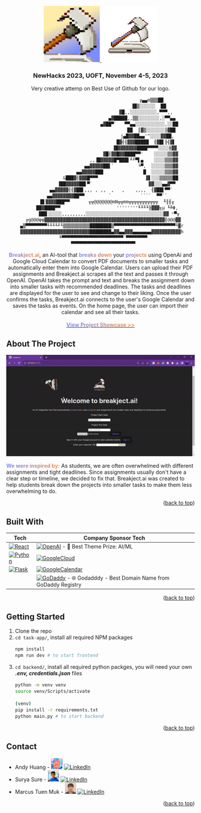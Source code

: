 <!-- BACK TO TOP -->
<a name="readme-top"></a>

<!-- PROJECT LOGO -->

<div align="center">
  <a href="https://github.com/andy0207huang/newhacks2023">
    <img src="task-app/src/assets/projectbd.png" alt="Logo" width="150" height="150">
    <img src="task-app/src/assets/breakject.ai-blue.png" alt="Logo" width="150" height="150">
  </a>
  
  <h3 align="center">NewHacks 2023, UOFT, November 4-5, 2023</h3>

  <p>Very creative attemp on Best Use of Github for our logo.</p>

                                          ╔▄▄m▒▒▒██
                                        ▐█▒░░░░░░  ██
                                      ▓█,,░░░░░░░░░░,▀▀▀,,
                                   ▄▓█████,,▒▒░░░░░░░░,░▀▀▄▄
                                 ▄▓██▀`   ▀▀▄▄░░░░░░░░░░░,░░██
                                          ██  ║▓▒░░░░░░░╟▓██
                                       j▄█▓▓██▄▄'^░░░░▓▓██,
                                      █▓╣╢▓▓▓█████  ╢▓█▌╠╢▓▌
                                     ▐█▓▓▓▓▓▓▓████▀▀▀▀░░░░╫▓▓
                                  ▓█╢▓▓█▓▓████▀▀'    ░░░░░▒▒▓▓
                             ,,▐█▓▓▓▓▓█▀███▌╜╜▀▌▄    ░░░░▒▒▒▓▓
                           ▄▄▓▓▓▓▓██▌`         ╘▀,  ░░░░░▒▒▒▓▓
                        ▄▄▓▓▓▓▓███               █  ░░░░░▒▒▒▓▓
                   &███▓╢▓▓▓█▀▀▀                  ▓▌░░░▒▒▒▒▒██
                ▐██▓▓▓▓▓██▌▀`                     ▓▓░░░▄▄▓▀▀
            ▄▄▓▓▓▓▓╢╢▓██▌,,, , ,,  ,   ,    ,,,,  ╢▓██▌▀▀`
         ▄▄▓▓▓▓▓▓▓▓██▀▀         `           ````  ▀▀``
         █▌▓▓▓▓███▀▀       ╥╦@@@@@@@mN╦╦mm╦╦╦╦╦╦╦╦╦╦╦  ╙║╢╥
         ██▓████▀▀                     ''''''''╙╙╙╙╟▓▓▓╗µ ╙╩Φ,
          ▐██▌░░░░░,,,,,,,,,░░░░░░░░░░░░░░░░░░░░░░░░░░░░░▓▓ ⁿ▀╥
      ╔g@@@φφ▓▓▓▓▓▓▓▓▓▓▓▓▓▓▓▓▓▓▓▓▓▓▓▓▓▓▓▓▓▓▓▓▓▓▓▓▓▓▓▓▓▓▓▓▓╣@@@▓▓
     ▄▒▀▀▀▀▀▀▀▀╙╙╙╙╜╙▒▒▒▒▒▒▒▒▒▒████████▒▀▀▀▀▀▀▀▀▀▀▀▀▀▀▀▀▀▀▀▀▀▀▀╙▓r
     ▓▓▓▓▓▓▓▓▓▓▓▓▓▓▓▓▓▓▓▓▓▓▓▓▓▓████████▄▓▓▄▄▓▓▓▄▄▄▄▄▄▄▓▓▓▓▓▓▓▓▓▓▓h
      ╙▀▀▀▀▀▀▀▀▀▀▀▀▀▀▀▀▀▀▀▀▀▀▀`▀▀▀▀▀▀▀▀
      ▀▀▀▀▀▀▀▀▀▀▀▀▀▀▀▀▀▀▀▀▀▀▀▀
     
  <p align="center">
    <b style="background: linear-gradient(to right, #7C8DFD, #F39041); -webkit-background-clip: text; -webkit-text-fill-color: transparent;">Breakject.ai</b>, an AI-tool that <b style="background: linear-gradient(to right, #7C8DFD, #F39041); -webkit-background-clip: text; -webkit-text-fill-color: transparent;">breaks down</b> your <b style="background: linear-gradient(to right, #7C8DFD, #F39041); -webkit-background-clip: text; -webkit-text-fill-color: transparent;">projects</b> using OpenAi and Google Cloud Calendar to convert PDF documents to smaller tasks and automatically enter them into Google Calendar. Users can upload their PDF assignments and Breakject.ai scrapes all the text and passes it through OpenAI. OpenAI takes the prompt and text and breaks the assignment down into smaller tasks with recommended deadlines. The tasks and deadlines are displayed for the user to see and change to their liking. Once the user confirms the tasks, Breakject.ai connects to the user's Google Calendar and saves the tasks as events. On the home page, the user can import their calendar and see all their tasks.
    <br />
    <br />
    <a href="https://devpost.com/software/breakject-ai"><strong style="background: linear-gradient(to right, #7C8DFD, #F39041); -webkit-background-clip: text; -webkit-text-fill-color: transparent;">View Project Showcase >></strong></a>
  </p>
</div>

<!-- ABOUT THE PROJECT -->
## About The Project
<!-- [product-screenshot-1] -->
<div align="center">

  ![Alt Text](task-app\src\assets\breakject.ai-gif-1.gif)

</div>

<b style="background: linear-gradient(to right, #7C8DFD, #F39041); -webkit-background-clip: text; -webkit-text-fill-color: transparent;">We were inspired by:</b> As students, we are often overwhelmed with different assignments and tight deadlines. Since assignments usually don't have a clear step or timeline, we decided to fix that. Breakject.ai was created to help students break down the projects into smaller tasks to make them less overwhelming to do.
  
<p align="right">(<a href="#readme-top">back to top</a>)</p> 

## Built With
| Tech | Company Sponsor Tech |
| --- | --- |
| [![React][React.js]][React-url] | [![OpenAI][OpenAI]][OpenAI-url] - 🤖 Best Theme Prize: AI/ML |
| [![Python][Python]][Python-url] | [![GoogleCloud][GoogleCloud]][GoogleCloud-url]  |
| [![Flask][Flask]][Flask-url] | [![GoogleCalendar][GoogleCalendar]][GoogleCalendar-url]  |
|  |[![GoDaddy][GoDaddy]][GoDaddy-url] - 🌐 Godadddy - Best Domain Name from GoDaddy Registry |


<p align="right">(<a href="#readme-top">back to top</a>)</p>



<!-- GETTING STARTED -->
## Getting Started
1. Clone the repo
2. `cd task-app/`, install all required NPM packages
   ```sh
   npm install
   npm run dev # to start frontend
   ```
4. `cd backend/`, install all required python packges, you will need your own <b><i>.env, credentials.json</i></b> files
   ``` sh
   python -m venv venv
   source venv/Scripts/activate

   (venv)
   pip install -r requirements.txt
   python main.py # to start backend
   ```

<p align="right">(<a href="#readme-top">back to top</a>)</p>


<!-- CONTACT -->
## Contact
* Andy Huang - <a href="https://github.com/andy0207huang"><img src="task-app/src/assets/Andy-Huang-2.jpg" alt="Logo" width="30" height="30"></a> [![LinkedIn][linkedin-shield-andy]][linkedin-url-andy]
* Surya Sure - <a href="https://github.com/SurjaHead"><img src="task-app/src/assets/Surya-Sure.jpeg" alt="Logo" width="30" height="30"></a> [![LinkedIn][linkedin-shield-surya]][linkedin-url-surya]
* Marcus Tuen Muk - <a href="https://github.com/PikaKight"><img src="task-app/src/assets/Marcus-Tuen-Muk.jpg" alt="Logo" width="30" height="30"></a> [![LinkedIn][linkedin-shield-marcus]][linkedin-url-marcus]


<p align="right">(<a href="#readme-top">back to top</a>)</p>


<!-- BADGES / SHIELD / IMAGES / URL -->
<!-- [product-screenshot-1]:  -->

[React.js]: https://img.shields.io/badge/React-36454F?style=for-the-badge&logo=react&logoColor=61DAFB
[React-url]: https://reactjs.org/
[Python]: https://img.shields.io/badge/Python-36454F?style=for-the-badge&logo=python&logoColor=61DAFB
[Python-url]: https://www.python.org/
[Flask]: https://img.shields.io/badge/Flask-36454F?style=for-the-badge&logo=flask&logoColor=61DAFB
[Flask-url]: https://flask.palletsprojects.com/en/2.3.x/

[OpenAI]: https://img.shields.io/badge/OpenAI-000000?style=for-the-badge
[OpenAI-url]: https://openai.com/blog/openai-api
[GoogleCloud]: https://img.shields.io/badge/GoogleCloud-4285F4?style=for-the-badge
[GoogleCloud-url]: https://cloud.google.com/
[GoogleCalendar]: https://img.shields.io/badge/GoogleCalendar-4285F4?style=for-the-badge
[GoogleCalendar-url]: https://developers.google.com/calendar/api/guides/overview
[GoDaddy]: https://img.shields.io/badge/GoDaddy-1BDBDB?style=for-the-badge
[GoDaddy-url]: https://www.godaddy.com/en-ca

[linkedin-shield-andy]: https://img.shields.io/badge/-LinkedIn-black.svg?style=for-the-badge&logo=linkedin&colorB=0072b1
[linkedin-url-andy]: https://www.linkedin.com/in/andy-snowflake-huang/
[linkedin-shield-marcus]: https://img.shields.io/badge/-LinkedIn-black.svg?style=for-the-badge&logo=linkedin&colorB=0072b1
[linkedin-url-marcus]: https://www.linkedin.com/in/marcus-tuen-muk/
[linkedin-shield-surya]: https://img.shields.io/badge/-LinkedIn-black.svg?style=for-the-badge&logo=linkedin&colorB=0072b1
[linkedin-url-surya]: https://www.linkedin.com/in/surya-sure-9ba9b2220/